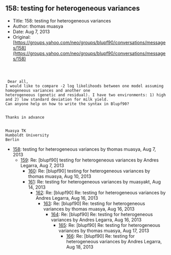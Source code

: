 ## 158: testing for heterogeneous variances

- Title: 158: testing for heterogeneous variances
- Author: thomas muasya
- Date: Aug 7, 2013
- Original: [https://groups.yahoo.com/neo/groups/blupf90/conversations/messages/158](https://groups.yahoo.com/neo/groups/blupf90/conversations/messages/158)

```



 Dear all,
I would like to compare -2 log likelihoods between one model assuming homogeneous variances and another one
heterogeneous (genetic and residual). I have two environments: 1) high and 2) low standard deviation for milk yield.
Can anyone help on how to write the syntax in Blupf90?


Thanks in advance


Muasya TK
Humboldt University
Berlin
```

- [158](0158.md): testing for heterogeneous variances by thomas muasya, Aug 7, 2013
    - [159](0159.md): Re: [blupf90] testing for heterogeneous variances by Andres Legarra, Aug 7, 2013
        - [160](0160.md): Re: [blupf90] testing for heterogeneous variances by thomas muasya, Aug 10, 2013
        - [161](0161.md): Re: testing for heterogeneous variances by muasyakt, Aug 14, 2013
            - [162](0162.md): Re: [blupf90] Re: testing for heterogeneous variances by Andres Legarra, Aug 16, 2013
                - [163](0163.md): Re: [blupf90] Re: testing for heterogeneous variances by thomas muasya, Aug 16, 2013
                    - [164](0164.md): Re: [blupf90] Re: testing for heterogeneous variances by Andres Legarra, Aug 16, 2013
                        - [165](0165.md): Re: [blupf90] Re: testing for heterogeneous variances by thomas muasya, Aug 17, 2013
                            - [166](0166.md): Re: [blupf90] Re: testing for heterogeneous variances by Andres Legarra, Aug 18, 2013
